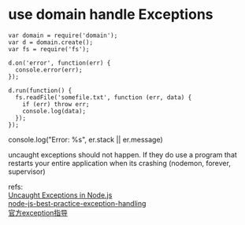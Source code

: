 # use domain handle Exceptions


	var domain = require('domain');
	var d = domain.create();
	var fs = require('fs');

	d.on('error', function(err) {
	  console.error(err);
	});

	d.run(function() {
	  fs.readFile('somefile.txt', function (err, data) {
	    if (err) throw err;
	    console.log(data);
	  });
	});

console.log("Error: %s", er.stack || er.message)

uncaught exceptions should not happen. If they do use a program that restarts your entire application when its crashing (nodemon, forever, supervisor)


refs:  
[Uncaught Exceptions in Node.js](http://shapeshed.com/uncaught-exceptions-in-node/)  
[node-js-best-practice-exception-handling](http://stackoverflow.com/questions/7310521/node-js-best-practice-exception-handling)  
[官方exception指导](https://www.joyent.com/developers/node/design/errors)  
